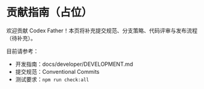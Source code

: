 # 贡献指南（占位）

欢迎贡献 Codex
Father！本页将补充提交规范、分支策略、代码评审与发布流程（待补充）。

目前请参考：

- 开发指南：docs/developer/DEVELOPMENT.md
- 提交规范：Conventional Commits
- 测试要求：`npm run check:all`
